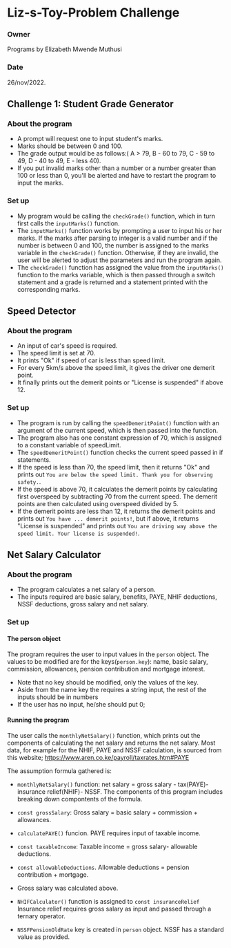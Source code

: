 # Liz-s-Toy-Problem Challenge
### Owner
Programs by Elizabeth Mwende Muthusi
### Date
26/nov/2022.

## Challenge 1: Student Grade Generator

### About the program
- A prompt will request one to input student's marks.
- Marks should be between 0 and 100.
- The grade output would be as follows:(  A > 79, B - 60 to 79, C -  59 to 49, D - 40 to 49, E - less 40).
- If you put invalid marks other than a number or a number greater than 100 or less than 0, you'll be alerted and have to restart the program to input the marks.

### Set up
- My program would be calling the `checkGrade()` function, which in turn first calls the `inputMarks()` function.
- The `inputMarks()` function works by prompting a user to input his or her marks. If the marks after parsing to integer is a valid number and if the number is between 0 and 100, the number is assigned to the marks variable in the `checkGrade()` function. Otherwise, if they are invalid, the user will be alerted to adjust the parameters and run the program again.
- The `checkGrade()` function has assigned the value from the `inputMarks()` function to the marks variable, which is then passed through a switch statement and a grade is returned and a statement printed with the corresponding marks.

## Speed Detector

### About the program
- An input of car's speed is required.
- The speed limit is set at 70.
- It prints "Ok" if speed of car is less than speed limit.
- For every 5km/s above the speed limit, it gives the driver one demerit point.
- It finally prints out the demerit points or "License is suspended" if above 12.

### Set up
- The program is run by calling the `speedDemeritPoint()` function with an argument of the current speed, which is then passed into the function.
- The program also has one constant expression of 70, which is assigned to a constant variable of speedLimit.
- The `speedDemeritPoint()` function checks the current speed passed in if statements.
- If the speed is less than 70, the speed limit, then it returns "Ok" and prints out `You are below the speed limit. Thank you for observing safety.`.
- If the speed is above 70, it calculates the demerit points by calculating first overspeed by subtracting 70 from the current speed. The demerit points are then calculated using overspeed divided by 5.
- If the demerit points are less than 12, it returns the demerit points and prints out `You have ... demerit points!`, but if above, it returns "License is suspended" and prints out `You are driving way above the speed limit. Your license is suspended!`.

## Net Salary Calculator

### About the program
- The program calculates a net salary of a person.
- The inputs required are basic salary, benefits, PAYE, NHIF deductions, NSSF deductions, gross salary and net salary.

### Set up

#### The person object
The program requires the user to input values in the `person` object.
The values to be modified are for the keys(`person.key`): name, basic salary, commission, allowances, pension contribution and mortgage interest.

- Note that no key should be modified, only the values of the key.
- Aside from the name key the requires a string input, the rest of the inputs should be in numbers
- If the user has no input, he/she should put 0;

#### Running the program
The user calls the `monthlyNetSalary()` function, which prints out the components of calculating the net salary and returns the net salary.
Most data, for example for the NHIF, PAYE and NSSF calculation, is sourced from this website; https://www.aren.co.ke/payroll/taxrates.htm#PAYE

The assumption formula gathered is:

- `monthlyNetSalary()` function:
    net salary = gross salary - tax(PAYE)- insurance relief(NHIF)- NSSF.
The components of this program includes breaking down compontents of the formula.

- `const grossSalary`:
    Gross salary = basic salary + commission + allowances.
- `calculatePAYE()` funcion.
PAYE requires input of taxable income. 

- `const taxableIncome`:
Taxable income = gross salary- allowable deductions.
- `const allowableDeductions`.
Allowable deductions = pension contribution + mortgage.
- Gross salary was calculated above.

- `NHIFCalculator()` function is assigned to `const insuranceRelief`
Insurance relief requires gross salary as input and passed through a ternary operator.
- `NSSFPensionOldRate` key is created in `person` object.
NSSF has a standard value as provided.



